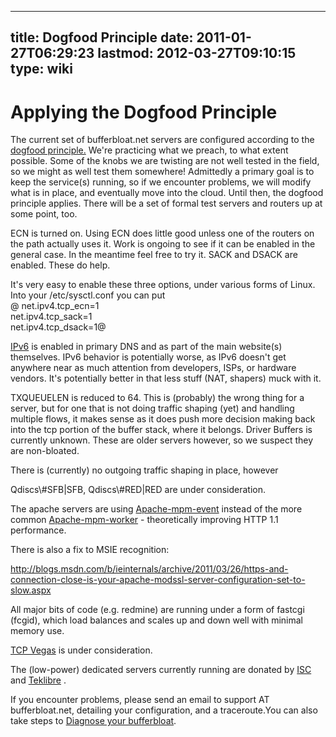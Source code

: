 
---
title: Dogfood Principle
date: 2011-01-27T06:29:23
lastmod: 2012-03-27T09:10:15
type: wiki
---
Applying the Dogfood Principle
==============================

The current set of bufferbloat.net servers are configured according to
the [dogfood
principle.](http://patternlanguagenetwork.myxwiki.org/xwiki/bin/view/Patterns/DogFoodPrinciple)
We're practicing what we preach, to what extent possible. Some of the
knobs we are twisting are not well tested in the field, so we might as
well test them somewhere! Admittedly a primary goal is to keep the
service(s) running, so if we encounter problems, we will modify what is
in place, and eventually move into the cloud. Until then, the dogfood
principle applies. There will be a set of formal test servers and
routers up at some point, too.

<link>ECN</link> is turned on. Using ECN does little good unless one of
the routers on the path actually uses it. Work is ongoing to see if it
can be enabled in the general case. In the meantime feel free to try it.

<link>SACK</link> and <link>DSACK</link> are enabled. These do help.

It's very easy to enable these three options, under various forms of
Linux. Into your /etc/sysctl.conf you can put\
@ net.ipv4.tcp\_ecn=1\
net.ipv4.tcp\_sack=1\
net.ipv4.tcp\_dsack=1@

[IPv6](IPv6.md) is enabled in primary DNS and as part of the main
website(s) themselves. IPv6 behavior is potentially worse, as IPv6
doesn't get anywhere near as much attention from developers, ISPs, or
hardware vendors. It's potentially better in that less stuff (NAT,
shapers) muck with it.

<link>TXQUEUELEN</link> is reduced to 64. This is (probably) the wrong
thing for a server, but for one that is not doing traffic shaping (yet)
and handling multiple flows, it makes sense as it does push more
decision making back into the tcp portion of the buffer stack, where it
belongs.

<link>Driver Buffers</link> is currently unknown. These are older
servers however, so we suspect they are non-bloated.

There is (currently) no outgoing traffic shaping in place, however
<link>Qdiscs\#SFB|SFB</link>, <link>Qdiscs\#RED|RED</link> are under
consideration.

The apache servers are using
[Apache-mpm-event](http://httpd.apache.org/docs/2.2/mod/event.html)
instead of the more common
[Apache-mpm-worker](http://httpd.apache.org/docs/2.2/mod/worker.html) -
theoretically improving <link>HTTP 1.1</link> performance.

There is also a fix to MSIE recognition:

http://blogs.msdn.com/b/ieinternals/archive/2011/03/26/https-and-connection-close-is-your-apache-modssl-server-configuration-set-to-slow.aspx

All major bits of code (e.g. redmine) are running under a form of
fastcgi (fcgid), which load balances and scales up and down well with
minimal memory use.

[TCP Vegas](Experiment_-_TCP_cubic_vs_TCP_vegas.md) is
under consideration.

The (low-power) dedicated servers currently running are donated by
[ISC](http://www.isc.org) and [Teklibre](http://www.teklibre.com) .

If you encounter problems, please send an email to support AT
bufferbloat.net, detailing your configuration, and a traceroute.You can
also take steps to [Diagnose your bufferbloat](Experiments.md).
